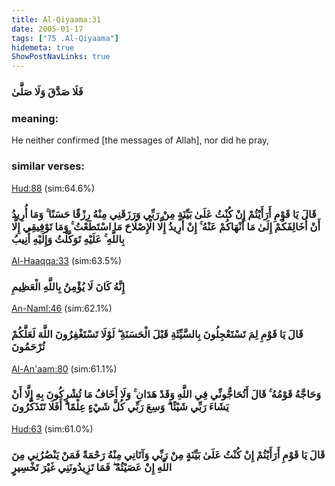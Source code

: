 ```yaml
---
title: Al-Qiyaama:31
date: 2005-01-17
tags: ["75 .Al-Qiyaama"]
hidemeta: true 
ShowPostNavLinks: true 
---
```

### فَلَا صَدَّقَ وَلَا صَلَّىٰ
### meaning: 
He neither confirmed [the messages of Allah], nor did he pray,
### similar verses: 

[Hud:88](/11/88) (sim:64.6%)

### قَالَ يَا قَوْمِ أَرَأَيْتُمْ إِنْ كُنْتُ عَلَىٰ بَيِّنَةٍ مِنْ رَبِّي وَرَزَقَنِي مِنْهُ رِزْقًا حَسَنًا ۚ وَمَا أُرِيدُ أَنْ أُخَالِفَكُمْ إِلَىٰ مَا أَنْهَاكُمْ عَنْهُ ۚ إِنْ أُرِيدُ إِلَّا الْإِصْلَاحَ مَا اسْتَطَعْتُ ۚ وَمَا تَوْفِيقِي إِلَّا بِاللَّهِ ۚ عَلَيْهِ تَوَكَّلْتُ وَإِلَيْهِ أُنِيبُ

[Al-Haaqqa:33](/69/33) (sim:63.5%)

### إِنَّهُ كَانَ لَا يُؤْمِنُ بِاللَّهِ الْعَظِيمِ

[An-Naml:46](/27/46) (sim:62.1%)

### قَالَ يَا قَوْمِ لِمَ تَسْتَعْجِلُونَ بِالسَّيِّئَةِ قَبْلَ الْحَسَنَةِ ۖ لَوْلَا تَسْتَغْفِرُونَ اللَّهَ لَعَلَّكُمْ تُرْحَمُونَ

[Al-An'aam:80](/6/80) (sim:61.1%)

### وَحَاجَّهُ قَوْمُهُ ۚ قَالَ أَتُحَاجُّونِّي فِي اللَّهِ وَقَدْ هَدَانِ ۚ وَلَا أَخَافُ مَا تُشْرِكُونَ بِهِ إِلَّا أَنْ يَشَاءَ رَبِّي شَيْئًا ۗ وَسِعَ رَبِّي كُلَّ شَيْءٍ عِلْمًا ۗ أَفَلَا تَتَذَكَّرُونَ

[Hud:63](/11/63) (sim:61.0%)

### قَالَ يَا قَوْمِ أَرَأَيْتُمْ إِنْ كُنْتُ عَلَىٰ بَيِّنَةٍ مِنْ رَبِّي وَآتَانِي مِنْهُ رَحْمَةً فَمَنْ يَنْصُرُنِي مِنَ اللَّهِ إِنْ عَصَيْتُهُ ۖ فَمَا تَزِيدُونَنِي غَيْرَ تَخْسِيرٍ

